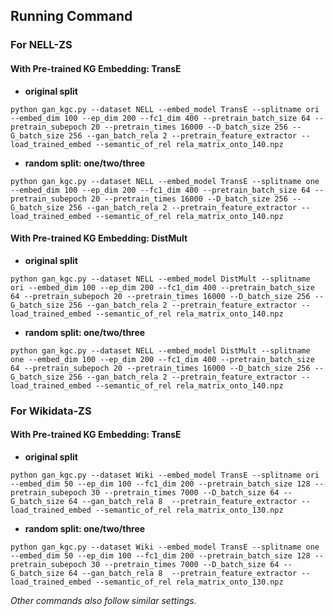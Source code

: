 ## Running Command


### For NELL-ZS

#### With Pre-trained KG Embedding: TransE
- **original split**
```
python gan_kgc.py --dataset NELL --embed_model TransE --splitname ori  --embed_dim 100 --ep_dim 200 --fc1_dim 400 --pretrain_batch_size 64 --pretrain_subepoch 20 --pretrain_times 16000 --D_batch_size 256 --G_batch_size 256 --gan_batch_rela 2 --pretrain_feature_extractor --load_trained_embed --semantic_of_rel rela_matrix_onto_140.npz
```
* **random split: one/two/three**
```
python gan_kgc.py --dataset NELL --embed_model TransE --splitname one  --embed_dim 100 --ep_dim 200 --fc1_dim 400 --pretrain_batch_size 64 --pretrain_subepoch 20 --pretrain_times 16000 --D_batch_size 256 --G_batch_size 256 --gan_batch_rela 2 --pretrain_feature_extractor --load_trained_embed --semantic_of_rel rela_matrix_onto_140.npz
```

#### With Pre-trained KG Embedding: DistMult
- **original split**
```
python gan_kgc.py --dataset NELL --embed_model DistMult --splitname ori --embed_dim 100 --ep_dim 200 --fc1_dim 400 --pretrain_batch_size 64 --pretrain_subepoch 20 --pretrain_times 16000 --D_batch_size 256 --G_batch_size 256 --gan_batch_rela 2 --pretrain_feature_extractor --load_trained_embed --semantic_of_rel rela_matrix_onto_140.npz
```
- **random split: one/two/three**
```
python gan_kgc.py --dataset NELL --embed_model DistMult --splitname one --embed_dim 100 --ep_dim 200 --fc1_dim 400 --pretrain_batch_size 64 --pretrain_subepoch 20 --pretrain_times 16000 --D_batch_size 256 --G_batch_size 256 --gan_batch_rela 2 --pretrain_feature_extractor --load_trained_embed --semantic_of_rel rela_matrix_onto_140.npz
```


### For Wikidata-ZS

#### With Pre-trained KG Embedding: TransE
- **original split**
```
python gan_kgc.py --dataset Wiki --embed_model TransE --splitname ori --embed_dim 50 --ep_dim 100 --fc1_dim 200 --pretrain_batch_size 128 --pretrain_subepoch 30 --pretrain_times 7000 --D_batch_size 64 --G_batch_size 64 --gan_batch_rela 8  --pretrain_feature_extractor --load_trained_embed --semantic_of_rel rela_matrix_onto_130.npz
```
- **random split: one/two/three**
```
python gan_kgc.py --dataset Wiki --embed_model TransE --splitname one --embed_dim 50 --ep_dim 100 --fc1_dim 200 --pretrain_batch_size 128 --pretrain_subepoch 30 --pretrain_times 7000 --D_batch_size 64 --G_batch_size 64 --gan_batch_rela 8  --pretrain_feature_extractor --load_trained_embed --semantic_of_rel rela_matrix_onto_130.npz
```

*Other commands also follow similar settings.*
